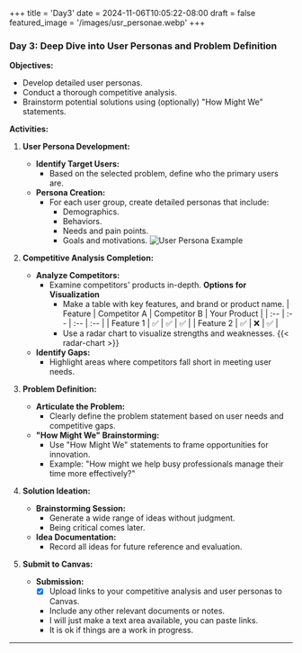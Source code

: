 +++
title = 'Day3'
date = 2024-11-06T10:05:22-08:00
draft = false
featured_image = '/images/usr_personae.webp'
+++


### **Day 3: Deep Dive into User Personas and Problem Definition**

**Objectives:**

- Develop detailed user personas.
- Conduct a thorough competitive analysis.
- Brainstorm potential solutions using (optionally) "How Might We" statements.

**Activities:**

1. **User Persona Development:**
   - **Identify Target Users:**
     - Based on the selected problem, define who the primary users are.
   - **Persona Creation:**
     - For each user group, create detailed personas that include:
       - Demographics.
       - Behaviors.
       - Needs and pain points.
       - Goals and motivations.
   ![User Persona Example](https://img.uxcel.com/practices/user-persona-1617715283705/a-1673344145310-2x.jpg "Example user persona")

2. **Competitive Analysis Completion:**
   - **Analyze Competitors:**
     - Examine competitors' products in-depth.
     **Options for Visualization**
       - Make a table with key features, and brand or product name.
   | Feature | Competitor A | Competitor B | Your Product |
   | :-- | :-- | :-- | :-- |
   | Feature 1 | :white_check_mark: | :white_check_mark: | :white_check_mark: |
   | Feature 2 | :white_check_mark: | :x: | :white_check_mark: |
       - Use a radar chart to visualize strengths and weaknesses. 
       {{< radar-chart >}}
   - **Identify Gaps:**
     - Highlight areas where competitors fall short in meeting user needs.

3. **Problem Definition:**
   - **Articulate the Problem:**
     - Clearly define the problem statement based on user needs and competitive gaps.
   - **"How Might We" Brainstorming:**
     - Use "How Might We" statements to frame opportunities for innovation.
     - Example: "How might we help busy professionals manage their time more effectively?"

4. **Solution Ideation:**
   - **Brainstorming Session:**
     - Generate a wide range of ideas without judgment.
     - Being critical comes later.
   - **Idea Documentation:**
     - Record all ideas for future reference and evaluation.

5. **Submit to Canvas:**
   - **Submission:**
     - [x] Upload links to your competitive analysis and user personas to Canvas.
     - Include any other relevant documents or notes.
     - I will just make a text area available, you can paste links.
     - It is ok if things are a work in progress. 

---
